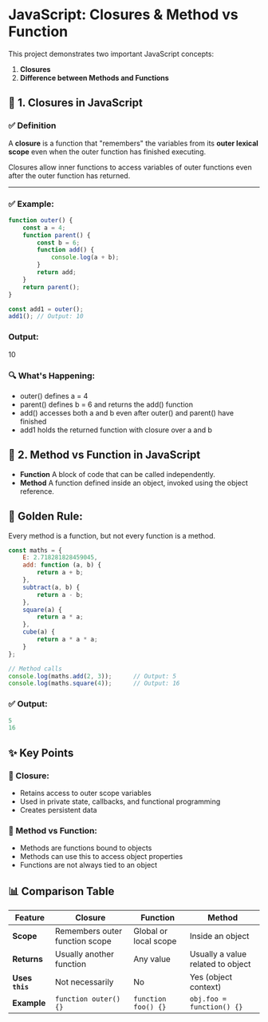 # JavaScript: Closures & Method vs Function

This project demonstrates two important JavaScript concepts:
1. **Closures**
2. **Difference between Methods and Functions**


## 🧠 1. Closures in JavaScript

### ✅ Definition

A **closure** is a function that "remembers" the variables from its **outer lexical scope** even when the outer function has finished executing.

Closures allow inner functions to access variables of outer functions even after the outer function has returned.

---

### ✅ Example:

```js
function outer() {
    const a = 4;
    function parent() {
        const b = 6;
        function add() {
            console.log(a + b);
        }
        return add;
    }
    return parent();
}

const add1 = outer();
add1(); // Output: 10
```

###  Output:
10


### 🔍 What's Happening:
- outer() defines a = 4
- parent() defines b = 6 and returns the add() function
- add() accesses both a and b even after outer() and parent() have finished
- add1 holds the returned function with closure over a and b

## 🧩 2. Method vs Function in JavaScript

- **Function**	A block of code that can be called independently.
- **Method**	A function defined inside an object, invoked using the object reference.

## 🔁 Golden Rule:
Every method is a function, but not every function is a method.

```js
const maths = {
    E: 2.718281828459045,
    add: function (a, b) {
        return a + b;
    },
    subtract(a, b) {
        return a - b;
    },
    square(a) {
        return a * a;
    },
    cube(a) {
        return a * a * a;
    }
};

// Method calls
console.log(maths.add(2, 3));      // Output: 5
console.log(maths.square(4));      // Output: 16
```

### ✅ Output:
```js
5
16
```

## ✨ Key Points
### 🔐 Closure:

- Retains access to outer scope variables
- Used in private state, callbacks, and functional programming
- Creates persistent data

### 🧩 Method vs Function:

- Methods are functions bound to objects
- Methods can use this to access object properties
- Functions are not always tied to an object

## 📊 Comparison Table

| Feature     | Closure                          | Function               | Method                             |
|-------------|----------------------------------|------------------------|------------------------------------|
| **Scope**   | Remembers outer function scope   | Global or local scope | Inside an object                   |
| **Returns** | Usually another function         | Any value             | Usually a value related to object |
| **Uses `this`** | Not necessarily              | No                     | Yes (object context)              |
| **Example** | `function outer() {}`            | `function foo() {}`    | `obj.foo = function() {}`         |
